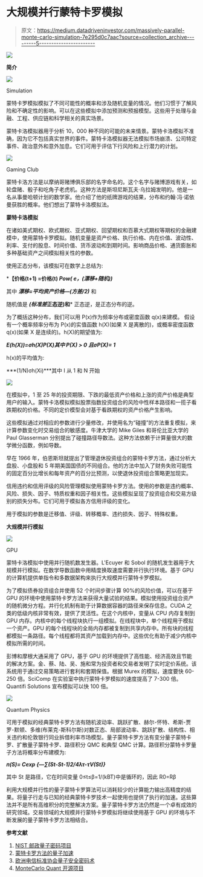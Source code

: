 # 大规模并行蒙特卡罗模拟

> 原文：<https://medium.datadriveninvestor.com/massively-parallel-monte-carlo-simulation-7e295d0c7aac?source=collection_archive---------5----------------------->

[![](img/dcc3f49043355a651f14af9ddaf45ac1.png)](http://www.track.datadriveninvestor.com/1B9E)

**简介**

![](img/01c7912d8af5972e5136d36c219418f1.png)

Simulation

蒙特卡罗模拟模拟了不同可能性的概率和涉及随机变量的情况。他们习惯于了解风险和不确定性的影响。可以在这些模拟中添加预测和预报模型。这些用于处理与金融、工程、供应链和科学相关的真实场景。

蒙特卡洛模拟器用于分析 10，000 种不同的可能的未来情景。蒙特卡洛模拟不准确，因为它不包括真实世界的事件。蒙特卡洛模拟器无法模拟市场崩溃、公司特定事件、政治意外和意外加息。它们可用于评估下行风险和上行潜力的计划。

![](img/76db728967ee176109a94256f5687c73.png)

Gaming Club

蒙特卡洛方法是以摩纳哥赌博俱乐部的名字命名的。这个名字与赌博游戏有关，如轮盘赌、骰子和吃角子老虎机。这种方法是斯坦尼斯瓦夫·乌拉姆发明的。他是一名从事曼哈顿计划的数学家。他介绍了他的纸牌游戏的结果，分布和约翰·冯·诺依曼获胜的概率。他们想出了蒙特卡洛模拟法。

**蒙特卡洛模拟**

在诸如美式期权、欧式期权、亚式期权、回望期权和百慕大式期权等期权的金融建模中，使用蒙特卡罗模拟。随机变量是资产价格、执行价格、内在价值、波动性、利率、支付的股息、时间价值、货币波动和到期时间。影响商品价格、通货膨胀和多种基础资产之间模拟相关性的参数。

使用正态分布，该模拟可在数学上总结为:

***【价格(t+1) =价格(t) *Pow( e，(漂移+随机))***

其中 ***漂移=平均资产价格—(方差/2)*** 和

随机值是 ***(标准差*正态逆)和***
正态逆，是正态分布的逆。

为了概括这种分布，我们可以用 P(x)作为频率分布或密度函数 q(x)来建模。
假设有一个概率频率分布为 P(x)的实值函数 h(X)(如果 X 是离散的)，或概率密度函数 q(x)(如果 X 是连续的)。h(X)的期望值为:

***E(h(X))=σh(X)P(X)其中 P(X) > 0 且σP(X)= 1***

h(x)的平均值为:

***(1/N)σh(Xi)***其中 I 从 1 和 N 开始

![](img/65ca94dad8a5bf92073d2152da58e52c.png)

在模拟中，1 至 25 年的投资期限、下跌的最低资产价格和上涨的资产价格是典型用户的输入。蒙特卡洛模拟模拟股票指数投资组合的风险中性样本路径和一揽子看跌期权的价格。不同的定价模型会对基于看跌期权的资产价格产生影响。

这些模拟通过对相应的参数进行少量修改，并使用名为“碰撞”的方法重复模拟，来计算参数变化时交易组合的敏感度。牛津大学的 Mike Giles 和哥伦比亚大学的 Paul Glasserman 分别提出了碰撞路径导数法。这种方法依赖于计算量很大的数学微分函数，例如导数。

早在 1966 年，伯恩斯坦就提出了管理退休投资组合的蒙特卡罗方法，通过分析大盘股、小盘股和 5 年期美国国债的不同组合。他的方法中加入了财务失败可能性的固定百分比增长和每年资产的百分比预测，以使退休投资组合策略更加现实。

信用违约和信用评级的风险管理模拟使用蒙特卡罗方法。使用的参数是违约概率、风险、损失、因子、特质权重和因子相关性。这些模拟呈现了投资组合和交易方级别的损失分布。它们可用于模拟各方信用评级的变化。

用于模拟的参数是迁移值、评级、转移概率、违约损失、因子、特殊权重。

**大规模并行模拟**

![](img/f73df5e32c8391813feae9e03b509736.png)

GPU

蒙特卡洛模拟中使用并行随机数发生器。L'Ecuyer 和 Sobol 的随机发生器用于大规模并行模拟。在数学导数函数中用精度换取速度需要并行执行环境。基于 GPU 的计算机提供单指令和多数据架构来执行大规模并行蒙特卡罗模拟。

为了模拟债券投资组合并使用 52 个时间步骤计算 90%的风险价值，可以在基于 GPU 的环境中使用蒙特卡罗方法来获得大量试验的结果。模拟使用投资组合资产的随机微分方程。并行化机制有助于计算数据容器的路径来保存信息。CUDA 之类的低级内核非常有效，提供了灵活性。在这个内核中，变量从 CPU 内存复制到 GPU 内存。内核中的每个线程块执行一组模拟。在线程块中，单个线程用于模拟一个资产。GPU 的每个线程块的全局内存都被复制到共享内存中。所有块的线程都模拟一条路径。每个线程都将其资产加载到内存中。这些优化有助于减少内核中模拟所需的时间。

彭博和摩根大通采用了 GPU，基于 GPU 的环境提供了高性能、经济高效且节能的解决方案。金、蔡、陆、吴、施和常为投资者和交易者发明了实时定价系统。该系统用于通过交易策略进行套利和套期保值。根据 Murex 的模拟，速度要快 60-250 倍。SciComp 在实验室中执行蒙特卡罗模拟的速度提高了 7-300 倍。Quantifi Solutions 宣布模拟可以快 100 倍。

![](img/5a359196553bc8bb301dbef531133b6a.png)

Quantum Physics

可用于模拟的经典蒙特卡罗方法有随机波动率、跳跃扩散、赫尔-怀特、希斯-贾罗-默顿、多维(布莱克-斯科尔斯)对数正态、局部波动率、跳跃扩散、结构性、相关违约和伦敦银行同业拆借利率市场模型。量子蒙特卡罗方法有变分量子蒙特卡罗、扩散量子蒙特卡罗、路径积分 QMC 和典型 QMC 计算。路径积分蒙特卡罗量子方法将概率分布建模为:

***п(S)= Cexp {—∑(St-St-1)2/4λτ-τV(St)}***

其中 St 是路径，它在时间变量 0≤t≤β=1/(kBT)中是循环的，因此 R0=Rβ

利用大规模并行性的量子蒙特卡罗算法可以消耗较少的计算能力输出高精度的结果。将量子行走与已知的经典蒙特卡罗技术一起使用也提供了执行的加速。这些算法并不是所有高维积分的完整解决方案。量子蒙特卡罗方法仍然是一个卓有成效的研究领域。交易领域的大规模并行蒙特卡罗模拟将继续使用基于 GPU 的环境与不断发展的量子蒙特卡罗方法相结合。

**参考文献**

1.  [NIST 邮政量子密码项目](https://csrc.nist.gov/Projects/Post-Quantum-Cryptography)
2.  [蒙特卡罗方法的量子加速](https://royalsocietypublishing.org/doi/abs/10.1098/rspa.2015.0301)
3.  [欧洲电信标准协会量子安全密码术](https://www.etsi.org/technologies-clusters/technologies/quantum-safe-cryptography)
4.  [MonteCarlo Quant 开源项目](https://github.com/bhagvank/Montecarlo_Quant)